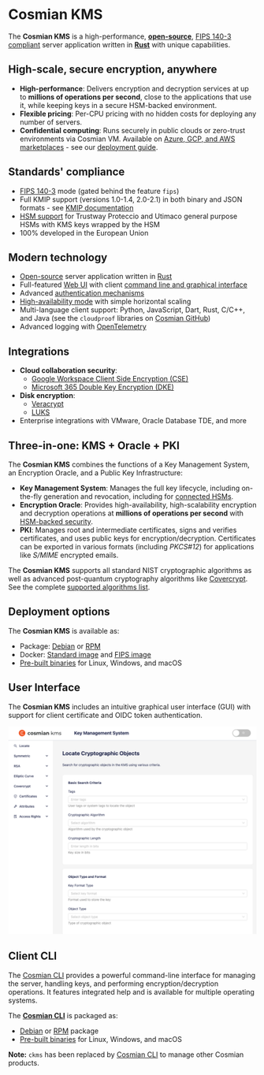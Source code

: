 # Cosmian KMS

The **Cosmian KMS** is a high-performance, [**open-source**](https://github.com/Cosmian/kms), [FIPS 140-3 compliant](./fips.md) server application written in [**Rust**](https://www.rust-lang.org/) with unique capabilities.

## High-scale, secure encryption, anywhere

- **High-performance**: Delivers encryption and decryption services at up to **millions of operations per second**,
  close to the applications that use it, while keeping keys in a secure HSM-backed environment.
- **Flexible pricing**: Per-CPU pricing with no hidden costs for deploying any number of servers.
- **Confidential computing**: Runs securely in public clouds or zero-trust environments via Cosmian VM. Available
  on [Azure, GCP, and AWS marketplaces](https://cosmian.com/marketplaces/) - see
  our [deployment guide](installation/marketplace_guide.md).

## Standards' compliance

- [FIPS 140-3](./fips.md) mode (gated behind the feature `fips`)
- Full KMIP support (versions 1.0-1.4, 2.0-2.1) in both binary and JSON formats -
  see [KMIP documentation](./kmip/index.md)
- [HSM support](./hsms/index.md) for Trustway Proteccio and Utimaco general purpose HSMs with KMS keys wrapped by the
  HSM
- 100% developed in the European Union

## Modern technology

- [Open-source](https://github.com/Cosmian/kms) server application written in [Rust](https://www.rust-lang.org/)
- Full-featured [Web UI](#user-interface) with client [command line and graphical interface](../cosmian_cli/index.md)
- Advanced [authentication mechanisms](./authentication.md)
- [High-availability mode](installation/high_availability_mode.md) with simple horizontal scaling
- Multi-language client support: Python, JavaScript, Dart, Rust, C/C++, and Java (see the `cloudproof` libraries
  on [Cosmian GitHub](https://github.com/Cosmian))
- Advanced logging with [OpenTelemetry](https://opentelemetry.io/)

## Integrations

- **Cloud collaboration security**:
    - [Google Workspace Client Side Encryption (CSE)](./google_cse/index.md)
    - [Microsoft 365 Double Key Encryption (DKE)](./ms_dke/index.md)
- **Disk encryption**:
    - [Veracrypt](./pkcs11/veracrypt.md)
    - [LUKS](./pkcs11/luks.md)
- Enterprise integrations with VMware, Oracle Database TDE, and more

## Three-in-one: KMS + Oracle + PKI

The **Cosmian KMS** combines the functions of a Key Management System, an Encryption Oracle, and a Public Key
Infrastructure:

- **Key Management System**: Manages the full key lifecycle, including on-the-fly generation and revocation, including
  for [connected HSMs](./hsms/index.md).
- **Encryption Oracle**: Provides high-availability, high-scalability encryption and decryption operations at **millions
  of operations per second** with [HSM-backed security](./hsms/index.md).
- **PKI**: Manages root and intermediate certificates, signs and verifies certificates, and uses public keys for
  encryption/decryption. Certificates can be exported in various formats (including _PKCS#12_) for applications like
  _S/MIME_ encrypted emails.

The **Cosmian KMS** supports all standard NIST cryptographic algorithms as well as advanced post-quantum cryptography
algorithms like [Covercrypt](https://github.com/Cosmian/cover_crypt). See the
complete [supported algorithms list](./algorithms.md).

## Deployment options

The **Cosmian KMS** is available as:

- Package: [Debian](https://package.cosmian.com/kms/5.6.1/ubuntu-22.04/)
  or [RPM](https://package.cosmian.com/kms/5.6.1/rockylinux9/)
- Docker: [Standard image](https://github.com/Cosmian/kms/pkgs/container/kms)
  and [FIPS image](https://github.com/Cosmian/kms/pkgs/container/kms)
- [Pre-built binaries](https://package.cosmian.com/kms/5.6.1/) for Linux, Windows, and macOS

## User Interface

The **Cosmian KMS** includes an intuitive graphical user interface (GUI) with support for client certificate and OIDC
token authentication.

![Cosmian KMS UI](./images/kms-ui.png)

## Client CLI

The [Cosmian CLI](../cosmian_cli/index.md) provides a powerful command-line interface for managing the server, handling
keys, and performing encryption/decryption operations. It features integrated help and is available for multiple
operating systems.

The **[Cosmian CLI](../cosmian_cli/index.md)** is packaged as:

- [Debian](https://package.cosmian.com/kms/5.6.1/ubuntu-22.04/)
  or [RPM](https://package.cosmian.com/kms/5.6.1/rockylinux9/) package
- [Pre-built binaries](https://package.cosmian.com/cli/) for Linux, Windows, and macOS

**Note:** `ckms` has been replaced by [Cosmian CLI](../cosmian_cli/index.md) to manage other Cosmian products.
